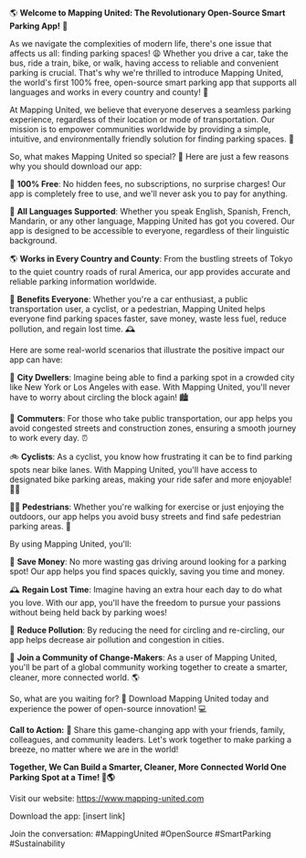 🌎 **Welcome to Mapping United: The Revolutionary Open-Source Smart Parking App!** 🚗

As we navigate the complexities of modern life, there's one issue that affects us all: finding parking spaces! 😩 Whether you drive a car, take the bus, ride a train, bike, or walk, having access to reliable and convenient parking is crucial. That's why we're thrilled to introduce Mapping United, the world's first 100% free, open-source smart parking app that supports all languages and works in every country and county! 🌟

At Mapping United, we believe that everyone deserves a seamless parking experience, regardless of their location or mode of transportation. Our mission is to empower communities worldwide by providing a simple, intuitive, and environmentally friendly solution for finding parking spaces. 💚

So, what makes Mapping United so special? 🤔 Here are just a few reasons why you should download our app:

🎉 **100% Free**: No hidden fees, no subscriptions, no surprise charges! Our app is completely free to use, and we'll never ask you to pay for anything.

💬 **All Languages Supported**: Whether you speak English, Spanish, French, Mandarin, or any other language, Mapping United has got you covered. Our app is designed to be accessible to everyone, regardless of their linguistic background.

🌎 **Works in Every Country and County**: From the bustling streets of Tokyo to the quiet country roads of rural America, our app provides accurate and reliable parking information worldwide.

💯 **Benefits Everyone**: Whether you're a car enthusiast, a public transportation user, a cyclist, or a pedestrian, Mapping United helps everyone find parking spaces faster, save money, waste less fuel, reduce pollution, and regain lost time. 🕰️

Here are some real-world scenarios that illustrate the positive impact our app can have:

🚗 **City Dwellers**: Imagine being able to find a parking spot in a crowded city like New York or Los Angeles with ease. With Mapping United, you'll never have to worry about circling the block again! 🏙️

🚌 **Commuters**: For those who take public transportation, our app helps you avoid congested streets and construction zones, ensuring a smooth journey to work every day. ⏰

🚲 **Cyclists**: As a cyclist, you know how frustrating it can be to find parking spots near bike lanes. With Mapping United, you'll have access to designated bike parking areas, making your ride safer and more enjoyable! 🚴‍♀️

🏃‍♂️ **Pedestrians**: Whether you're walking for exercise or just enjoying the outdoors, our app helps you avoid busy streets and find safe pedestrian parking areas. 👣

By using Mapping United, you'll:

💸 **Save Money**: No more wasting gas driving around looking for a parking spot! Our app helps you find spaces quickly, saving you time and money.

🕰️ **Regain Lost Time**: Imagine having an extra hour each day to do what you love. With our app, you'll have the freedom to pursue your passions without being held back by parking woes!

💚 **Reduce Pollution**: By reducing the need for circling and re-circling, our app helps decrease air pollution and congestion in cities.

🌟 **Join a Community of Change-Makers**: As a user of Mapping United, you'll be part of a global community working together to create a smarter, cleaner, more connected world. 🌎

So, what are you waiting for? 🤔 Download Mapping United today and experience the power of open-source innovation! 💻

**Call to Action:** 📲 Share this game-changing app with your friends, family, colleagues, and community leaders. Let's work together to make parking a breeze, no matter where we are in the world!

**Together, We Can Build a Smarter, Cleaner, More Connected World One Parking Spot at a Time! 💪🌎**

Visit our website: https://www.mapping-united.com

Download the app: [insert link]

Join the conversation: #MappingUnited #OpenSource #SmartParking #Sustainability